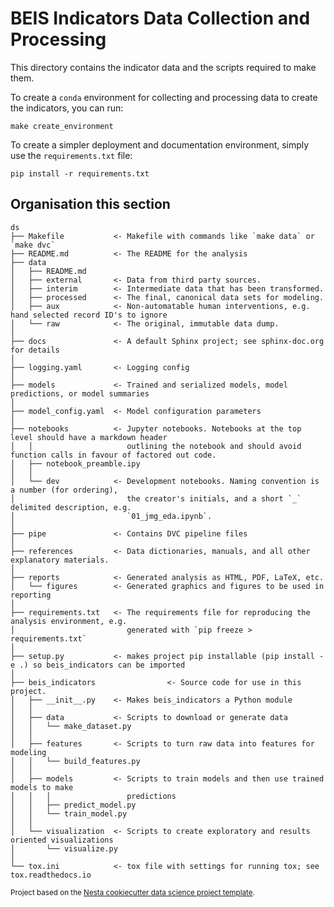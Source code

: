 # BEIS Indicators Data Collection and Processing

This directory contains the indicator data and the scripts required to make them.

To create a `conda` environment for collecting and processing data to create the indicators,
you can run:

```
make create_environment
```

To create a simpler deployment and documentation environment, simply use the `requirements.txt` file:

```
pip install -r requirements.txt
```

## Organisation this section

```
ds
├── Makefile           <- Makefile with commands like `make data` or `make dvc`
├── README.md          <- The README for the analysis
├── data
│   ├── README.md
│   ├── external       <- Data from third party sources.
│   ├── interim        <- Intermediate data that has been transformed.
│   ├── processed      <- The final, canonical data sets for modeling.
│   ├── aux            <- Non-automatable human interventions, e.g. hand selected record ID's to ignore
│   └── raw            <- The original, immutable data dump.
│
├── docs               <- A default Sphinx project; see sphinx-doc.org for details
│
├── logging.yaml       <- Logging config
│
├── models             <- Trained and serialized models, model predictions, or model summaries
│
├── model_config.yaml  <- Model configuration parameters
│
├── notebooks          <- Jupyter notebooks. Notebooks at the top level should have a markdown header
│   │                     outlining the notebook and should avoid function calls in favour of factored out code.
│   ├── notebook_preamble.ipy
│   │
│   └── dev            <- Development notebooks. Naming convention is a number (for ordering),
│                         the creator's initials, and a short `_` delimited description, e.g.
│                         `01_jmg_eda.ipynb`.
│
├── pipe               <- Contains DVC pipeline files
│
├── references         <- Data dictionaries, manuals, and all other explanatory materials.
│
├── reports            <- Generated analysis as HTML, PDF, LaTeX, etc.
│   └── figures        <- Generated graphics and figures to be used in reporting
│
├── requirements.txt   <- The requirements file for reproducing the analysis environment, e.g.
│                         generated with `pip freeze > requirements.txt`
│
├── setup.py           <- makes project pip installable (pip install -e .) so beis_indicators can be imported
│
├── beis_indicators                <- Source code for use in this project.
│   ├── __init__.py    <- Makes beis_indicators a Python module
│   │
│   ├── data           <- Scripts to download or generate data
│   │   └── make_dataset.py
│   │
│   ├── features       <- Scripts to turn raw data into features for modeling
│   │   └── build_features.py
│   │
│   ├── models         <- Scripts to train models and then use trained models to make
│   │   │                 predictions
│   │   ├── predict_model.py
│   │   └── train_model.py
│   │
│   └── visualization  <- Scripts to create exploratory and results oriented visualizations
│       └── visualize.py
│
└── tox.ini            <- tox file with settings for running tox; see tox.readthedocs.io
```

<p><small>Project based on the <a target="_blank" href="https://github.com/nestauk/cookiecutter-data-science-nesta">Nesta cookiecutter data science project template</a>.</small></p>
